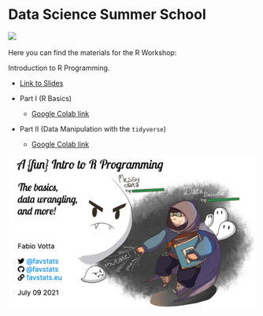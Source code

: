 # Data Science Summer School

![](https://socialdatascience.network/courses/poster/r.png)


Here you can find the materials for the R Workshop:

Introduction to R Programming.

+ [Link to Slides](https://favstats.github.io/ds3_r_intro)

+ Part I (R Basics)

    + [Google Colab link](https://colab.research.google.com/drive/1dLsdGbkvgn1JbWgsy9Z-pFmPd_2MG4Xu?usp=sharing)

+ Part II (Data Manipulation with the `tidyverse`)

    + [Google Colab link](https://tinyurl.com/hackr4321)




![](images/title.png)


